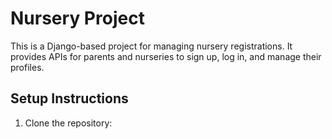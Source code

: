 # Nursery Project

This is a Django-based project for managing nursery registrations. It provides APIs for parents and nurseries to sign up, log in, and manage their profiles.

## Setup Instructions
1. Clone the repository: